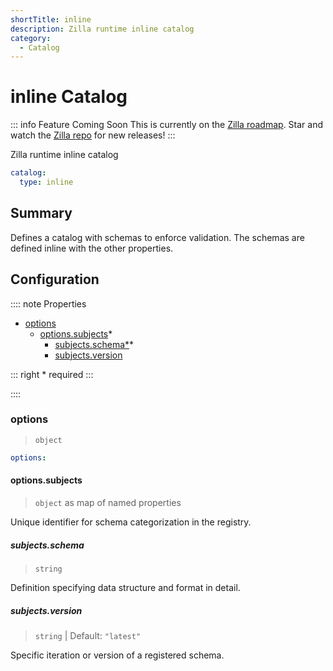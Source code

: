 ```yaml
---
shortTitle: inline
description: Zilla runtime inline catalog
category:
  - Catalog
---
```


# inline Catalog

::: info Feature Coming Soon <HopeIcon icon="fas fa-circle-right"/>
This is currently on the [Zilla roadmap](https://github.com/orgs/aklivity/projects/4). Star and watch the [Zilla repo](https://github.com/aklivity/zilla/releases) for new releases!
:::

Zilla runtime inline catalog

```yaml {2}
catalog:
  type: inline
```

## Summary

Defines a catalog with schemas to enforce validation. The schemas are defined inline with the other properties.

## Configuration

:::: note Properties

- [options](#options)
  - [options.subjects](#options-subjects)\*
    - [subjects.schema\*](#subjects-schema)\*
    - [subjects.version](#subjects-version)

::: right
\* required
:::

::::

### options

> `object`

```yaml
options:
```

#### options.subjects

> `object` as map of named properties

Unique identifier for schema categorization in the registry.

##### subjects.schema

> `string`

Definition specifying data structure and format in detail.

##### subjects.version

> `string` | Default: `"latest"`

Specific iteration or version of a registered schema.
